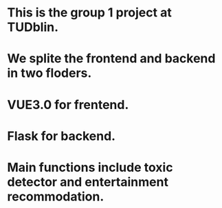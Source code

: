# This is the group 1 project at TUDblin.

# We splite the frontend and backend in two floders.

# VUE3.0 for frentend.

# Flask for backend.

# Main functions include toxic detector and entertainment recommodation.
